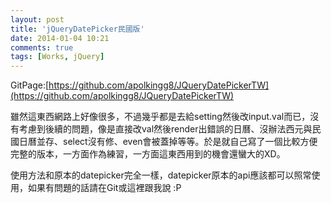```yaml
---
layout: post
title: 'jQueryDatePicker民國版'
date: 2014-01-04 10:21
comments: true
tags: [Works, jQuery] 
---
```

GitPage:[https://github.com/apolkingg8/JQueryDatePickerTW](https://github.com/apolkingg8/JQueryDatePickerTW)

雖然這東西網路上好像很多，不過幾乎都是去給setting然後改input.val而已，沒有考慮到後續的問題，像是直接改val然後render出錯誤的日曆、沒辦法西元與民國日曆並存、select沒有修、even會被蓋掉等等。於是就自己寫了一個比較方便完整的版本，一方面作為練習，一方面這東西用到的機會還蠻大的XD。

使用方法和原本的datepicker完全一樣，datepicker原本的api應該都可以照常使用，如果有問題的話請在Git或這裡跟我說 :P


